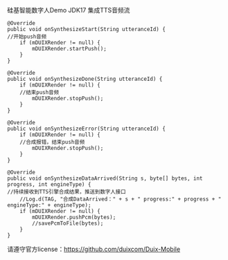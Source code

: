 硅基智能数字人Demo  JDK17  集成TTS音频流

    @Override
    public void onSynthesizeStart(String utteranceId) {
    //开始push音频
        if (mDUIXRender != null) {
            mDUIXRender.startPush();
        }
    }

    @Override
    public void onSynthesizeDone(String utteranceId) {
        if (mDUIXRender != null) {
        //结束push音频
            mDUIXRender.stopPush();
        }
    }

    @Override
    public void onSynthesizeError(String utteranceId) {
        if (mDUIXRender != null) {
        //合成报错，结束push音频
            mDUIXRender.stopPush();
        }
    }

    @Override
    public void onSynthesizeDataArrived(String s, byte[] bytes, int progress, int engineType) {
    //持续接收到TTS引擎合成结果，推送到数字人接口
        //Log.d(TAG, "合成DataArrived：" + s + " progress:" + progress + " engineType:" + engineType);
        if (mDUIXRender != null) {
            mDUIXRender.pushPcm(bytes);
            //savePcmToFile(bytes);
        }
    }


请遵守官方license：https://github.com/duixcom/Duix-Mobile
